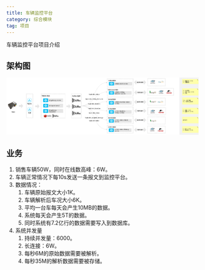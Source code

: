 ```yaml
---
title: 车辆监控平台
category: 综合模块
tag: 项目
---
```


车辆监控平台项目介绍
<!-- more -->

## 架构图
![车辆监控架构图](/img/posts/车辆监控平台架构.png)

## 业务
1. 销售车辆50W，同时在线数高峰：6W。
2. 车辆正常情况下每10s发送一条报文到监控平台。
3. 数据情况：
    1. 车辆原始报文大小1K。
    2. 车辆解析后车况大小6K。
    3. 平均一台车每天会产生10MB的数据。
    4. 系统每天会产生5T的数据。
    5. 同时系统有7.2亿行的数据需要写入到数据库。
4. 系统并发量
    1. 持续并发量：6000。
    2. 长连接：6W。
    3. 每秒6M的原始数据需要被解析。
    4. 每秒35M的解析数据需要被存储。









